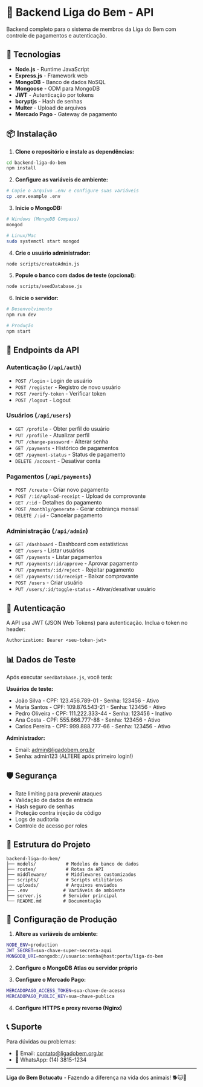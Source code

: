 # 🐾 Backend Liga do Bem - API

Backend completo para o sistema de membros da Liga do Bem com controle de pagamentos e autenticação.

## 🚀 Tecnologias

- **Node.js** - Runtime JavaScript
- **Express.js** - Framework web
- **MongoDB** - Banco de dados NoSQL
- **Mongoose** - ODM para MongoDB
- **JWT** - Autenticação por tokens
- **bcryptjs** - Hash de senhas
- **Multer** - Upload de arquivos
- **Mercado Pago** - Gateway de pagamento

## 📦 Instalação

1. **Clone o repositório e instale as dependências:**
```bash
cd backend-liga-do-bem
npm install
```

2. **Configure as variáveis de ambiente:**
```bash
# Copie o arquivo .env e configure suas variáveis
cp .env.example .env
```

3. **Inicie o MongoDB:**
```bash
# Windows (MongoDB Compass)
mongod

# Linux/Mac
sudo systemctl start mongod
```

4. **Crie o usuário administrador:**
```bash
node scripts/createAdmin.js
```

5. **Popule o banco com dados de teste (opcional):**
```bash
node scripts/seedDatabase.js
```

6. **Inicie o servidor:**
```bash
# Desenvolvimento
npm run dev

# Produção
npm start
```

## 🔗 Endpoints da API

### Autenticação (`/api/auth`)
- `POST /login` - Login de usuário
- `POST /register` - Registro de novo usuário
- `POST /verify-token` - Verificar token
- `POST /logout` - Logout

### Usuários (`/api/users`)
- `GET /profile` - Obter perfil do usuário
- `PUT /profile` - Atualizar perfil
- `PUT /change-password` - Alterar senha
- `GET /payments` - Histórico de pagamentos
- `GET /payment-status` - Status de pagamento
- `DELETE /account` - Desativar conta

### Pagamentos (`/api/payments`)
- `POST /create` - Criar novo pagamento
- `POST /:id/upload-receipt` - Upload de comprovante
- `GET /:id` - Detalhes do pagamento
- `POST /monthly/generate` - Gerar cobrança mensal
- `DELETE /:id` - Cancelar pagamento

### Administração (`/api/admin`)
- `GET /dashboard` - Dashboard com estatísticas
- `GET /users` - Listar usuários
- `GET /payments` - Listar pagamentos
- `PUT /payments/:id/approve` - Aprovar pagamento
- `PUT /payments/:id/reject` - Rejeitar pagamento
- `GET /payments/:id/receipt` - Baixar comprovante
- `POST /users` - Criar usuário
- `PUT /users/:id/toggle-status` - Ativar/desativar usuário

## 🔐 Autenticação

A API usa JWT (JSON Web Tokens) para autenticação. Inclua o token no header:

```http
Authorization: Bearer <seu-token-jwt>
```

## 📊 Dados de Teste

Após executar `seedDatabase.js`, você terá:

**Usuários de teste:**
- João Silva - CPF: 123.456.789-01 - Senha: 123456 - Ativo
- Maria Santos - CPF: 109.876.543-21 - Senha: 123456 - Ativo
- Pedro Oliveira - CPF: 111.222.333-44 - Senha: 123456 - Inativo
- Ana Costa - CPF: 555.666.777-88 - Senha: 123456 - Ativo
- Carlos Pereira - CPF: 999.888.777-66 - Senha: 123456 - Ativo

**Administrador:**
- Email: admin@ligadobem.org.br
- Senha: admin123 (ALTERE após primeiro login!)

## 🛡️ Segurança

- Rate limiting para prevenir ataques
- Validação de dados de entrada
- Hash seguro de senhas
- Proteção contra injeção de código
- Logs de auditoria
- Controle de acesso por roles

## 📁 Estrutura do Projeto

```
backend-liga-do-bem/
├── models/           # Modelos do banco de dados
├── routes/           # Rotas da API
├── middleware/       # Middlewares customizados
├── scripts/          # Scripts utilitários
├── uploads/          # Arquivos enviados
├── .env             # Variáveis de ambiente
├── server.js        # Servidor principal
└── README.md        # Documentação
```

## 🔧 Configuração de Produção

1. **Altere as variáveis de ambiente:**
```bash
NODE_ENV=production
JWT_SECRET=sua-chave-super-secreta-aqui
MONGODB_URI=mongodb://usuario:senha@host:porta/liga-do-bem
```

2. **Configure o MongoDB Atlas ou servidor próprio**

3. **Configure o Mercado Pago:**
```bash
MERCADOPAGO_ACCESS_TOKEN=sua-chave-de-acesso
MERCADOPAGO_PUBLIC_KEY=sua-chave-publica
```

4. **Configure HTTPS e proxy reverso (Nginx)**

## 📞 Suporte

Para dúvidas ou problemas:
- 📧 Email: contato@ligadobem.org.br
- 📱 WhatsApp: (14) 3815-1234

---

**Liga do Bem Botucatu** - Fazendo a diferença na vida dos animais! 🐕🐱💝